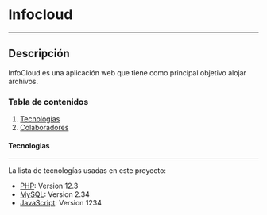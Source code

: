 # Infocloud
***
## Descripción
InfoCloud es una aplicación web que tiene como principal objetivo alojar archivos.
### Tabla de contenidos
1. [Tecnologías](#Tecnologias)
2. [Colaboradores](#collaboration)

#### Tecnologias
***
La lista de tecnologías usadas en este proyecto:
* [PHP](https://example.com): Version 12.3 
* [MySQL](https://example.com): Version 2.34
* [JavaScript](https://example.com): Version 1234
